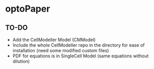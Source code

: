 # optoPaper

## TO-DO

- Add the CellModeller Model (CMModel)
- Include the whole CellModeller repo in the directory for ease of installation (need some modified custom files)
- PDF for equations is in SingleCell Model (same equations without dilution)
